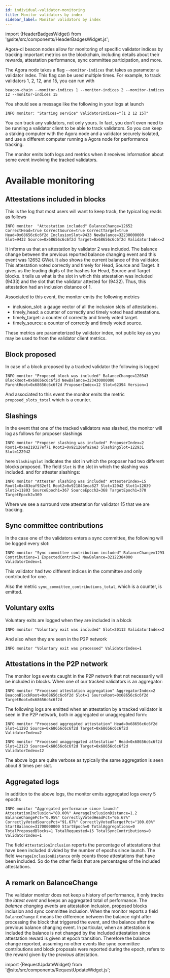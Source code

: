```yaml
---
id: individual-validator-monitoring
title: Monitor validators by index
sidebar_label: Monitor validators by index
---
```


import {HeaderBadgesWidget} from '@site/src/components/HeaderBadgesWidget.js';

<HeaderBadgesWidget />

Agora-cl beacon nodes allow for monitoring of specific validator indices by tracking important metrics on the blockchain, including details about their rewards, attestation performance, sync committee participation, and more.

The Agora node takes a flag `--monitor-indices` that takes as parameter a validator index. This flag can be used multiple times. For example, to track validators 1, 2, 12, and 15, you can run with

```shell
beacon-chain --monitor-indices 1 --monitor-indices 2 --monitor-indices 12 --monitor-indices 15
```
You should see a message like the following in your logs at launch

```shell
INFO monitor: "Starting service" ValidatorIndices="[1 2 12 15]"
```

You can track any validators, not only yours. In fact, you don't even need to be running a validator client to be able to track validators. So you can keep a staking computer with the Agora node and a validator securely isolated, and use a different computer running a Agora node for performance tracking.

The monitor emits both logs and metrics when it receives information about some event involving the tracked validators.

# Available monitoring

## Attestations included in blocks

This is the log that most users will want to keep track, the typical log reads as follows
```shell
INFO monitor  "Attestation included" BalanceChange=12652 CorrectHead=true CorrectSource=true CorrectTarget=true Head=0x68656c6c6f2d InclusionSlot=9433 NewBalance=32230000000 Slot=9432 Source=0x68656c6c6f2d Target=0x68656c6c6f2d ValidatorIndex=2
```
It informs us that an attestation by validator 2 was included. The balance change between the previous reported balance changing event and this event was 12652 GWei. It also shows the current balance of this validator. This attestation voted correctly and timely for Head, Source and Target. It gives us the leading digits of the hashes for Head, Source and Target blocks. it tells us what is the slot in which this attestation was included (9433) and the slot that the validator attested for (9432). Thus, this attestation had an inclusion distance of 1.

Associated to this event, the monitor emits the following metrics
- inclusion_slot: a gauge vector of all the inclusion slots of attestations.
- timely_head:  a counter of correctly and timely voted head attestations.
- timely_target: a counter of correctly and timely voted target.
- timely_source: a counter of correctly and timely voted source.

These metrics are parameterized by validator index, not public key as you may be used to from the validator client metrics.

## Block proposed
In case of a block proposed by a tracked validator the following is logged
```shell
INFO monitor "Proposed block was included" BalanceChange=120343 BlockRoot=0x68656c6c6f2d NewBalance=323430000000 ParentRoot=0x68656c6c6f2d ProposerIndex=12 Slot=62394 Version=1
```
And associated to this event the monitor emits the metric `proposed_slots_total` which is a counter.

## Slashings
In the event that one of the tracked validators was slashed, the monitor will log as follows for proposer slashings
```shell
INFO monitor "Proposer slashing was included" ProposerIndex=2 Root1=0xae219327ef71 Root2=0x92120efa2ae3 SlashingSlot=122931 Slot=122942
```
here `SlashingSlot` indicates the slot in which the proposer had two different blocks proposed. The field  `Slot` is the slot in which the slashing was included.
and for attester slashings:
```shell
INFO monitor "Attester slashing was included" AttesterIndex=15 Root1=0x483eaf932ef1 Root2=0x921843eca827 Slot=12042 Slot1=12039 Slot2=11803 SourceEpoch1=367 SourceEpoch2=368 TargetEpoch1=370 TargetEpoch2=369
```
Where we see a surround vote attestation for validator 15 that we are tracking.

## Sync committee contributions
In the case one of the validators enters a sync committee, the following will be logged every slot:
```shell
INFO monitor "Sync committee contribution included" BalanceChange=1293 Contributions=1 ExpectedContrib=2 NewBalance=32122384000 ValidatorIndex=1
```
This validator had two different indices in the committee and only contributed for one.

Also the metric `sync_committee_contributions_total`, which is a counter, is emitted.

## Voluntary exits

Voluntary exits are logged when they are included in a block
```shell
INFO monitor "Voluntary exit was included" Slot=20112 ValidatorIndex=2
```
And also when they are seen in the P2P network
```shell
INFO monitor "Voluntary exit was processed" ValidatorIndex=1
```

## Attestations in the P2P network

The monitor logs events caught in the P2P network that not necessarily will be included in blocks. When one of our tracked validators is an aggregator:
```shell
INFO monitor "Processed attestation aggregation" AggregatorIndex=2 BeaconBlockRoot=0x68656c6c6f2d Slot=1 SourceRoot=0x68656c6c6f2d TargetRoot=0x68656c6c6f2d
```
The following logs are emitted when an attestation by a tracked validator is seen in the P2P network, both in aggregated or unaggregated form:
```shell
INFO monitor "Processed aggregated attestation" Head=0x68656c6c6f2d Slot=11293 Source=0x68656c6c6f2d Target=0x68656c6c6f2d ValidatorIndex=2
```
```shell
INFO monitor "Processed unaggregated attestation" Head=0x68656c6c6f2d Slot=12123 Source=0x68656c6c6f2d Target=0x68656c6c6f2d ValidatorIndex=12
```
The above logs are quite verbose as typically the same aggregation is seen about 8 times per slot.

## Aggregated logs

In addition to the above logs, the monitor emits aggregated logs every 5 epochs
```shell
INFO monitor "Aggregated performance since launch" AttestationInclusion="80.00%" AverageInclusionDistance=1.2 BalanceChangePct="0.95%" CorrectlyVotedHeadPct="66.67%" CorrectlyVotedSourcePct="91.67%" CorrectlyVotedTargetPct="100.00%" StartBalance=31700000000 StartEpoch=0 TotalAggregations=0 TotalProposedBlocks=1 TotalRequested=15 TotalSyncContributions=0 ValidatorIndex=1
```
The field `AttestationInclusion` reports the percentage of attestations that have been included divided by the number of epochs since launch. The field `AverageInclusionDistance` only counts those attestations that have been included. So do the other fields that are percentages of the included attestations.

## A remark on BalanceChange

The validator monitor does not keep a history of performance, it only tracks the *latest event* and keeps an aggregated total of performance. The *balance changing events* are attestation inclusion, proposed blocks inclusion and sync committee inclusion. When the monitor reports a field `BalanceChange` it means the difference between the balance right after processing the block that triggered the event, and the balance after the previous balance changing event. In particular, when an attestation is included the balance is not changed by the included attestation since attestation reward is given at epoch transition. Therefore the balance change reported, assuming no other events like sync committee contributions and block proposals were reported during the epoch, refers to the reward given by the *previous* attestation.

import {RequestUpdateWidget} from '@site/src/components/RequestUpdateWidget.js';

<RequestUpdateWidget />
